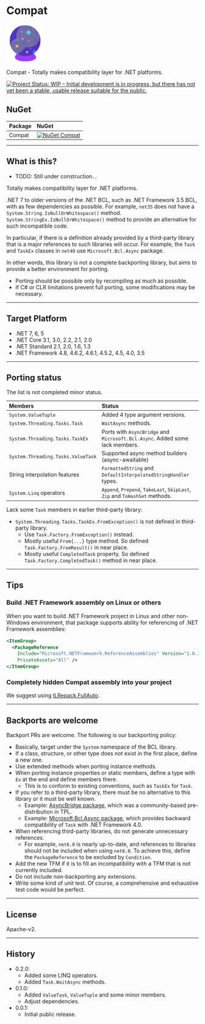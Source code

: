 # Compat

![Compat](Images/Compat.100.png)

Compat - Totally makes compatibility layer for .NET platforms.

[![Project Status: WIP – Initial development is in progress, but there has not yet been a stable, usable release suitable for the public.](https://www.repostatus.org/badges/latest/wip.svg)](https://www.repostatus.org/#wip)

## NuGet

| Package  | NuGet                                                                                                                |
|:---------|:---------------------------------------------------------------------------------------------------------------------|
| Compat | [![NuGet Compat](https://img.shields.io/nuget/v/Compat.svg?style=flat)](https://www.nuget.org/packages/Compat) |

----

## What is this?

* TODO: Still under construction...

Totally makes compatibility layer for .NET platforms.

.NET 7 to older versions of the .NET BCL, such as .NET Framework 3.5 BCL, with as few dependencies as possible.
For example, `net35` does not have a `System.String.IsNullOrWhitespace()` method.
`System.StringEx.IsNullOrWhitespace()` method to provide an alternative for such incompatible code.

In particular, if there is a definition already provided by a third-party library that is a major references to such libraries will occur.
For example, the `Task` and `TaskEx` classes in `net40` use `Microsoft.Bcl.Async` package.

In other words, this library is not a complete backporting library, but aims to provide a better environment for porting.

* Porting should be possible only by recompiling as much as possible.
* If C# or CLR limitations prevent full porting, some modifications may be necessary.

----

## Target Platform

* .NET 7, 6, 5
* .NET Core 3.1, 3.0, 2.2, 2.1, 2.0
* .NET Standard 2.1, 2.0, 1.6, 1.3
* .NET Framework 4.8, 4.6.2, 4.6.1, 4.5.2, 4.5, 4.0, 3.5

----

## Porting status

The list is not completed minor status.

|Members|Status|
|:----|:----|
|`System.ValueTuple`|Added 4 type argument versions.|
|`System.Threading.Tasks.Task`|`WaitAsync` methods.|
|`System.Threading.Tasks.TaskEx`|Ports with `AsyncBridge` and `Microsoft.Bcl.Async`. Added some lack members.|
|`System.Threading.Tasks.ValueTask`|Supported async method builders (async-awaitable)|
|String interpolation features|`FormattedString` and `DefaultInterpolatedStringHandler` types.|
|`System.Linq` operators|`Append`, `Prepend`, `TakeLast`, `SkipLast`, `Zip` and `ToHashSet` methods.|

Lack some `Task` members in earlier third-party library:

* `System.Threading.Tasks.TaskEx.FromException()` is not defined in third-party library.
  * Use `Task.Factory.FromException()` instead.
  * Mostly useful `From{...}` type method. So defined `Task.Factory.FromResult()` in near place.
  * Mostly useful `CompletedTask` property. So defined `Task.Factory.CompletedTask()` method in near place.

----

## Tips

### Build .NET Framework assembly on Linux or others

When you want to build .NET Framework project in Linux and other non-Windows environment,
that package supports ability for referencing of .NET Framework assemblies:

```xml
<ItemGroup>
  <PackageReference
    Include="Microsoft.NETFramework.ReferenceAssemblies" Version="1.0.3"
    PrivateAssets="All" />
</ItemGroup>
```

### Completely hidden Compat assembly into your project

We suggest using [ILRepack.FullAuto](https://github.com/kekyo/ILRepack.FullAuto).

----

## Backports are welcome

Backport PRs are welcome. The following is our backporting policy:

* Basically, target under the `System` namespace of the BCL library.
* If a class, structure, or other type does not exist in the first place, define a new one.
* Use extended methods when porting instance methods.
* When porting instance properties or static members, define a type with `Ex` at the end and define members there.
  * This is to conform to existing conventions, such as `TaskEx` for `Task`.
* If you refer to a third-party library, there must be no alternative to this library or it must be well known.
  * Example: [AsyncBridge package](https://www.nuget.org/packages/AsyncBridge), which was a community-based pre-distribution in TPL.
  * Example: [Microsoft.Bcl.Async package](https://www.nuget.org/packages/Microsoft.Bcl.Async), which provides backward compatibility of `Task` with .NET Framework 4.0.
* When referencing third-party libraries, do not generate unnecessary references.
  * For example, `net6.0` is nearly up-to-date, and references to libraries should not be included when using `net6.0`. To achieve this, define the `PackageReference` to be excluded by `Condition`.
* Add the new TFM if it is to fill an incompatibility with a TFM that is not currently included.
* Do not include non-backporting any extensions.
* Write some kind of unit test. Of course, a comprehensive and exhaustive test code would be perfect.

----

## License

Apache-v2.

----

## History

* 0.2.0:
  * Added some LINQ operators.
  * Added `Task.WaitAsync` methods.
* 0.1.0:
  * Added `ValueTask`, `ValueTuple` and some minor members.
  * Adjust dependencies.
* 0.0.1:
  * Initial public release.
